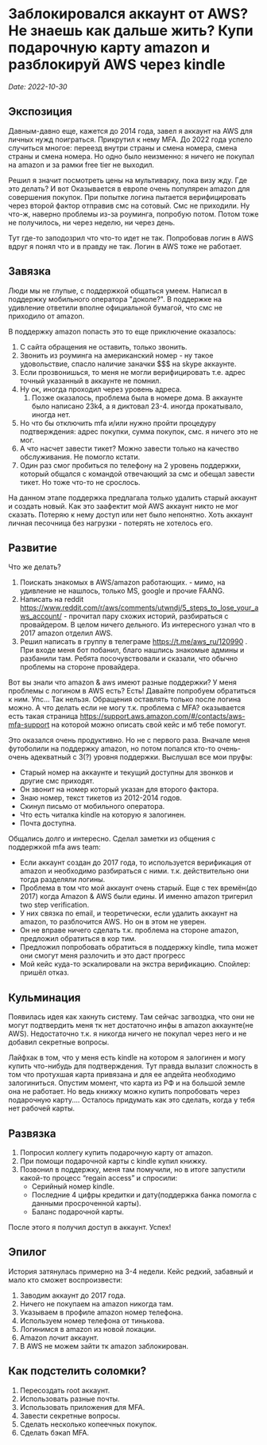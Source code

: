 # Заблокировался аккаунт от AWS? Не знаешь как дальше жить? Купи подарочную карту amazon и разблокируй AWS через kindle

*Date: 2022-10-30*

## Экспозиция

Давным-давно еще, кажется до 2014 года, завел я аккаунт на AWS для личных нужд поиграться. Прикрутил к нему MFA. До 2022 года успело случиться многое: переезд внутри страны и смена номера, смена страны и смена номера. Но одно было неизменно: я ничего не покупал на amazon и за рамки free tier не выходил.

Решил я значит посмотреть цены на мультиварку, пока визу жду. Где это делать? И вот Оказывается в европе очень популярен amazon для совершения покупок. При попытке логина пытается верифицировать через второй фактор отправив смс на сотовый. Смс не приходили. Ну что-ж, наверно проблемы из-за роуминга, попробую потом. Потом тоже не получилось, ни через неделю, ни через день.

Тут где-то заподозрил что что-то идет не так. Попробовав логин в AWS вдруг я понял что и в правду не так. Логин в AWS тоже не работает.

## Завязка

Люди мы не глупые, с поддержкой общаться умеем. Написал в поддержку мобильного оператора "доколе?". В поддержке на удивление ответили вполне официальной бумагой, что смс не приходило от amazon.

В поддержку amazon попасть это то еще приключение оказалось:

1. С сайта обращения не оставить, только звонить.
2. Звонить из роуминга на американский номер - ну такое удовольствие, спасло наличие заначки $$$ на skype аккаунте.
3. Если прозвонишься, то меня не могли верифицировать т.е. адрес точный указанный в аккаунте не помнил.
4. Ну ок, иногда проходил через уровень адреса.
    1. Позже оказалось, проблема была в номере дома. В аккаунте было написано 23k4, а я диктовал 23-4. иногда прокатывало, иногда нет.
5. Но что бы отключить mfa и/или нужно пройти процедуру подтверждения: адрес покупки, сумма покупок, смс. я ничего это не мог.
6. А что насчет завести тикет? Можно завести только на качество обслуживания. Не помогло кстати.
7. Один раз смог пробиться по телефону на 2 уровень поддержки, который общался с командой отвечающий за смс и обещал завести тикет. Но тоже что-то не срослось.

На данном этапе поддержка предлагала только удалить старый аккаунт и создать новый. Как это заафектит мой AWS аккаунт никто не мог сказать. Потеряю к нему доступ или нет было непонятно. Хоть аккаунт личная песочница без нагрузки - потерять не хотелось его.

## Развитие

Что же делать?

1. Поискать знакомых в AWS/amazon работающих. - мимо, на удивление не нашлось, только MS, google и прочие FAANG.
2. Написать на reddit https://www.reddit.com/r/aws/comments/utwndj/5_steps_to_lose_your_aws_account/ - прочитал пару схожих историй, разбираться с провайдером. В целом ничего дельного. Из интересного узнал что в 2017 amazon отделил AWS.
3. Решил написать в группу в телеграме https://t.me/aws_ru/120990 . При входе меня бот побанил, благо нашлись знакомые админы и разбанили там. Ребята посочувствовали и сказали, что обычно проблемы на стороне провайдера.

Вот вы знали что amazon & aws имеют разные поддержки? У меня проблемы с логином в AWS есть? Есть! Давайте попробуем обратиться к ним. Упс... Так нельзя. Обращения оставлять только после логина можно. А что делать если не могу т.к. проблема с MFA? оказывается есть такая страница https://support.aws.amazon.com/#/contacts/aws-mfa-support на которой можно описать свой кейс и мб тебе помогут.

Это оказался очень продуктивно. Но не с первого раза. Вначале меня футоболили на поддержку amazon, но потом попался кто-то очень-очень адекватный с 3(?) уровня поддержки. Выслушал все мои пруфы:

* Старый номер на аккаунте и текущий доступны для звонков и другие смс приходят.
* Он звонит на номер который указан для второго фактора.
* Знаю номер, текст тикетов из 2012-2014 годов.
* Скинул письмо от мобильного оператора.
* Что есть читалка kindle на которую я залогинен.
* Почта доступна.

Общались долго и интересно. Сделал заметки из общения с поддержкой mfa aws team:

* Если аккаунт создан до 2017 года, то используется верификация от amazon и необходимо разбираться с ними. т.к. действительно они тогда разделяли логины.
* Проблема в том что мой аккаунт очень старый. Еще с тех времён(до 2017) когда Amazon & AWS были едины. И именно amazon тригерил two step verification.
* У них связка по email, и теоретически, если удалить аккаунт на amazon, то разблочится AWS. Но он в этом не уверен.
* Он не вправе ничего сделать т.к. проблема на стороне amazon, предложил обратиться в кор тим.
* Предложил попробовать обратиться в поддержку kindle, типа может они смогут меня разлочить и это даст прогресс
* Мой кейс куда-то эскалировали на экстра верификацию. Спойлер: пришёл отказ.

## Кульминация

Появилась идея как хакнуть систему. Там сейчас загвоздка, что они не могут подтвердить меня тк нет достаточно инфы в amazon аккаунте(не AWS). Недостаточно т.к. я никогда ничего не покупал через него и не добавил секретные вопросы.

Лайфхак в том, что у меня есть kindle на котором я залогинен и могу купить что-нибудь для подтверждения. Тут правда вылазит сложность в том что протухшая карта привязана и для ее апдейта необходимо залогиниться. Опустим момент, что карта из РФ и на большой земле она не работает. Но ведь книжку можно купить попробовать через подарочную карту.... Осталось придумать как это сделать, когда у тебя нет рабочей карты.

## Развязка

1. Попросил коллегу купить подарочную карту от amazon.
2. При помощи подарочной карты с kindle купил книжку.
3. Позвонил в поддержку, меня там помучили, но в итоге запустили какой-то процесс “regain access” и спросили:
    * Серийный номер kindle.
    * Последние 4 цифры кредитки и дату(поддержка банка помогла с данными просроченной карты).
    * Баланс подарочной карты.

После этого я получил доступ в аккаунт. Успех!

## Эпилог

История затянулась примерно на 3-4 недели. Кейс редкий, забавный и мало кто сможет воспроизвести:

1. Заводим аккаунт до 2017 года.
2. Ничего не покупаем на amazon никогда там.
3. Указываем в профиле amazon номер телефона.
4. Используем номер телефона от тинькова.
5. Логинимся в amazon из новой локации.
6. Amazon лочит аккаунт.
7. В AWS не можем зайти тк amazon заблокирован.

## Как подстелить соломки?

1. Пересоздать root аккаунт.
2. Использовать разные почты.
3. Использовать приложения для MFA.
4. Завести секретные вопросы.
5. Сделать несколько копеечных покупок.
6. Сделать бэкап MFA.
